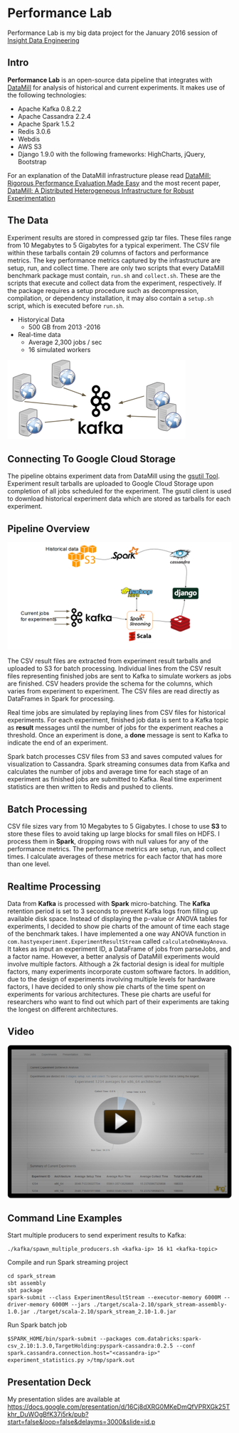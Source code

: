 Performance Lab
=================

Performance Lab is my big data project for the January 2016 session of [Insight Data Engineering](http://insightdataengineering.com/)


## Intro
**Performance Lab** is an open-source data pipeline that integrates with [DataMill](https://datamill.uwaterloo.ca/) for analysis of historical and current experiments.
It makes use of the following technologies:
- Apache Kafka 0.8.2.2
- Apache Cassandra 2.2.4
- Apache Spark 1.5.2
- Redis 3.0.6
- Webdis
- AWS S3
- Django 1.9.0 with the following frameworks: HighCharts, jQuery, Bootstrap

For an explanation of the DataMill infrastructure please read [DataMill: Rigorous Performance Evaluation Made Easy](https://uwaterloo.ca/embedded-software-group/sites/ca.embedded-software-group/files/uploads/files/icpe13-datamill.pdf)
and the most recent paper, [DataMill: A Distributed Heterogeneous Infrastructure for Robust Experimentation](http://yuguangzhang.com/blog/wp-content/uploads/2015/11/document.pdf)

## The Data
Experiment results are stored in compressed gzip tar files. These files range from 10 Megabytes to 5 Gigabytes for a typical experiment. The CSV file within these tarballs contain 29 columns of factors and performance metrics. The key performance metrics captured by the infrastructure are setup, run, and collect time. There are only two scripts that every DataMill benchmark package must contain, `run.sh` and
`collect.sh`. These are the scripts that execute and collect data from the experiment, respectively.
If the package requires a setup procedure such as decompression, compilation, or dependency
installation, it may also contain a `setup.sh` script, which is executed before `run.sh`.

* Historyical Data
	* 500 GB from 2013 -2016
* Real-time data
	* Average 2,300 jobs / sec
	* 16 simulated workers

![kafka](github/images/kafka.png)

## Connecting To Google Cloud Storage

The pipeline obtains experiment data from DataMill using the [gsutil Tool](https://cloud.google.com/storage/docs/gsutil_install?hl=en#install). Experiment result tarballs are uploaded to Google Cloud Storage upon completion of all jobs scheduled for the experiment. The gsutil client is used to download historical experiment data which are stored as tarballs for each experiment. 

## Pipeline Overview

![pipeline](github/images/pipeline.png?v=2)

The CSV result files are extracted from experiment result tarballs and uploaded to S3 for batch processing. Individual lines from the CSV result files representing finished jobs are sent to Kafka to simulate workers as jobs are finished. CSV headers provide the schema for the columns, which varies from experiment to experiment. The CSV files are read directly as DataFrames in Spark for processing. 

Real time jobs are simulated by replaying lines from CSV files for historical experiments. For each experiment, finished job data is sent to a Kafka topic as **result** messages until the number of jobs for the experiment reaches a threshold. Once an experiment is done, a **done** message is sent to Kafka to indicate the end of an experiment. 

Spark batch processes CSV files from S3 and saves computed values for visualization to Cassandra. Spark streaming consumes data from Kafka and calculates the number of jobs and average time for each stage of an experiment as finished jobs are submitted to Kafka. Real time experiment statistics are then written to Redis and pushed to clients. 
  
## Batch Processing
CSV file sizes vary from 10 Megabytes to 5 Gigabytes. I chose to use **S3** to store these files to avoid taking up large blocks for small files on HDFS. I process them in **Spark**, dropping rows with null values for any of the performance metrics. The performance metrics are setup, run, and collect times. I calculate averages of these metrics for each factor that has more than one level. 

## Realtime Processing

Data from **Kafka** is processed with **Spark** micro-batching. The **Kafka** retention period is set to 3 seconds to prevent Kafka logs from filling up available disk space. Instead of displaying the p-value or ANOVA tables for experiments, I decided to show pie charts of the amount of time each stage of the benchmark takes. I have implemented a one way ANOVA function in `com.hastyexperiment.ExperimentResultStream` called `calculateOneWayAnova`. It takes as input an experiment ID, a DataFrame of jobs from parseJobs, and a factor name. However, a better analysis of DataMill experiments would involve multiple factors. Although a 2k factorial design is ideal for multiple factors, many experiments incorporate custom software factors. In addition, due to the design of experiments involving multiple levels for hardware factors, I have decided to only show pie charts of the time spent on experiments for various architectures. These pie charts are useful for researchers who want to find out which part of their experiments are taking the longest on different architectures.
  
## Video

[![Pipeline Demo Video](github/images/video.png)](http://yuguangzhang.com/videos/performance-lab.html)

## Command Line Examples
Start multiple producers to send experiment results to Kafka:
```
./kafka/spawn_multiple_producers.sh <kafka-ip> 16 k1 <kafka-topic>
```

Compile and run Spark streaming project
```
cd spark_stream
sbt assembly
sbt package 
spark-submit --class ExperimentResultStream --executor-memory 6000M --driver-memory 6000M --jars ./target/scala-2.10/spark_stream-assembly-1.0.jar ./target/scala-2.10/spark_stream_2.10-1.0.jar
```

Run Spark batch job
```
$SPARK_HOME/bin/spark-submit --packages com.databricks:spark-csv_2.10:1.3.0,TargetHolding:pyspark-cassandra:0.2.5 --conf spark.cassandra.connection.host="<cassandra-ip>" experiment_statistics.py >/tmp/spark.out
```

## Presentation Deck
My presentation slides are available at https://docs.google.com/presentation/d/16Cj8dXRG0MKeDmQfVPRXGk25Tkhr_DuWOgBfK37i5rk/pub?start=false&loop=false&delayms=3000&slide=id.p
